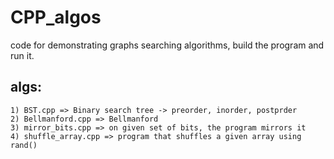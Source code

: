 # CPP_algos
code for demonstrating graphs searching algorithms, build the program and run it.

## algs:
```text 
1) BST.cpp => Binary search tree -> preorder, inorder, postprder
2) Bellmanford.cpp => Bellmanford
3) mirror_bits.cpp => on given set of bits, the program mirrors it
4) shuffle_array.cpp => program that shuffles a given array using rand()
```
